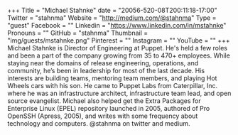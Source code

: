 +++
Title = "Michael Stahnke"
date = "20056-520-08T200:11:18-17:00"
Twitter = "stahnma"
Website = "http://medium.com/@stahnma"
Type = "guest"
Facebook = ""
Linkedin = "https://www.linkedin.com/in/mstahnke"
Pronouns = ""
GitHub = "stahnma"
Thumbnail = "img/guests/mstahnke.png"
Pinterest = ""
Instagram = ""
YouTube = ""
+++
Michael Stahnke is Director of Engineering at Puppet. He&#39;s held a few roles and been a part of the company growing from 35 to 470&#43; employees. While staying near the domains of release engineering, operations, and community, he’s been in leadership for most of the last decade. His interests are building teams,  mentoring team members, and playing Hot Wheels cars with his son. He came to Puppet Labs from Caterpillar, Inc. where he was an infrastructure architect, infrastructure team lead, and open source evangelist. Michael also helped get the Extra Packages for Enterprise Linux (EPEL) repository launched in 2005, authored of Pro OpenSSH (Apress, 2005), and writes with some frequency about technology and computers. @stahnma on twitter and medium.
